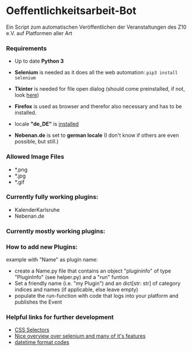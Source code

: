 # Oeffentlichkeitsarbeit-Bot
Ein Script zum automatischen Veröffentlichen der Veranstaltungen des Z10 e.V. auf Platformen aller Art

### Requirements

- Up to date **Python 3**

- **Selenium** is needed as it does all the web automation: `pip3 install selenium`

- **Tkinter** is needed for file open dialog (should come preinstalled, if not, look [here](https://stackoverflow.com/questions/69603788/how-to-pip-install-tkinter))

- **Firefox** is used as browser and therefor also necessary and has to be installed.

- locale **"de_DE"** is [installed](https://ubuntuforums.org/showthread.php?t=196414)

- **Nebenan.de** is set to **german locale** (I don't know if others are even possible, but still.)

### Allowed Image Files
- *.png
- *.jpg
- *.gif

### Currently fully working plugins:
- KalenderKarlsruhe
- Nebenan.de

### Currently mostly working plugins:

### How to add new Plugins:
example with "Name" as plugin name:
- create a Name.py file that contains an object "plugininfo" of type "PluginInfo" (see helper.py) and a "run" funtion
- Set a friendly name (i.e. "my Plugin") and an dict[str: str] of category indices and names (if applicable, else leave empty)
- populate the run-function with code that logs into your platform and publishes the Event

### Helpful links for further development
- [CSS Selectors](https://www.w3schools.com/cssref/css_selectors.php)
- [Nice overview over selenium and many of it's features](https://pythonexamples.org/python-selenium-introduction/)
- [datetime format codes](https://www.geeksforgeeks.org/python-datetime-strptime-function/)